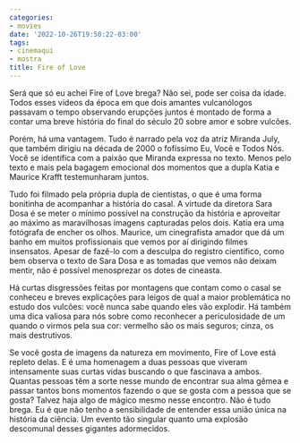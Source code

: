 ```yaml
---
categories:
- movies
date: '2022-10-26T19:50:22-03:00'
tags:
- cinemaqui
- mostra
title: Fire of Love
---
```


Será que só eu achei Fire of Love brega? Não sei, pode ser coisa da idade. Todos esses vídeos da época em que dois amantes vulcanólogos passavam o tempo observando erupções juntos é montado de forma a contar uma breve história do final do século 20 sobre amor e sobre vulcões.

Porém, há uma vantagem. Tudo é narrado pela voz da atriz Miranda July, que também dirigiu na década de 2000 o fofíssimo Eu, Você e Todos Nós. Você se identifica com a paixão que Miranda expressa no texto. Menos pelo texto e mais pela bagagem emocional dos momentos que a dupla Katia e Maurice Krafft testemunharam juntos.

Tudo foi filmado pela própria dupla de cientistas, o que é uma forma bonitinha de acompanhar a história do casal. A virtude da diretora Sara Dosa é se meter o mínimo possível na construção da história e aproveitar ao máximo as maravilhosas imagens capturadas pelos dois. Katia era uma fotógrafa de encher os olhos. Maurice, um cinegrafista amador que dá um banho em muitos profissionais que vemos por aí dirigindo filmes insensatos. Apesar de fazê-lo com a desculpa do registro científico, como bem observa o texto de Sara Dosa e as tomadas que vemos não deixam mentir, não é possível menosprezar os dotes de cineasta.

Há curtas disgressões feitas por montagens que contam como o casal se conheceu e breves explicações para leigos de qual a maior problemática no estudo dos vulcões: você nunca sabe quando eles vão explodir. Há também uma dica valiosa para nós sobre como reconhecer a periculosidade de um quando o virmos pela sua cor: vermelho são os mais seguros; cinza, os mais destrutivos.

Se você gosta de imagens da natureza em movimento, Fire of Love está repleto delas. E é uma homenagem a duas pessoas que viveram intensamente suas curtas vidas buscando o que fascinava a ambos. Quantas pessoas têm a sorte nesse mundo de encontrar sua alma gêmea e passar tantos bons momentos fazendo o que se gosta com a pessoa que se gosta? Talvez haja algo de mágico mesmo nesse encontro. Não é tudo brega. Eu é que não tenho a sensibilidade de entender essa união única na história da ciência. Um evento tão singular quanto uma explosão descomunal desses gigantes adormecidos.
